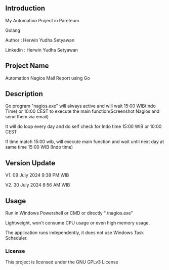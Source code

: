 ## Introduction

My Automation Project in Pareteum

Golang

Author : Herwin Yudha Setyawan

Linkedin : Herwin Yudha Setyawan


## Project Name

Automation Nagios Mail Report using Go


## Description

Go program "nagios.exe" will always active and will wait 15:00 WIB(Indo Time) or 10:00 CEST to execute the main function(Screenshot Nagios and send them via email)

It will do loop every day and do self check for Indo time 15:00 WIB or 10:00 CEST

If time match 15:00 wib, will execute main function and wait until next day at same time 15:00 WIB (Indo time)


## Version Update

V1. 09 July 2024 9:38 PM WIB

V2. 30 July 2024 8:56 AM WIB


## Usage

Run in Windows Powershell or CMD or directly ".\nagios.exe"

Lightweight, won't consume CPU usage or even high memory usage.

The application runs independently, it does not use Windows Task Scheduler.


### License
This project is licensed under the GNU GPLv3 License
